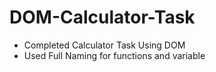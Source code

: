 # DOM-Calculator-Task

<ul>
  <li>Completed Calculator Task Using DOM</li>
  <li>Used Full Naming for functions and variable</li>
</ul>
